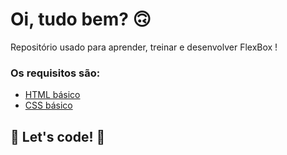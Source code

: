 # Oi, tudo bem?  🙃

Repositório usado para aprender, treinar e desenvolver FlexBox !

### Os requisitos são:

* [HTML básico](https://www.w3schools.com/html/)
* [CSS básico](https://developer.mozilla.org/pt-BR/docs/Web/CSS)

## 🚀 Let's code! 🚀
